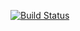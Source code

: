 [![Build Status](https://travis-ci.com/patrickcoutinho/clean-react.svg?branch=master)](https://travis-ci.com/patrickcoutinho/clean-react)